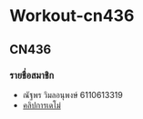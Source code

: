 # Workout-cn436
## CN436
### รายชื่อสมาชิก
* ณัฐพร วิมลอนุพงษ์ 6110613319
* [คลิปการเดโม่](https://youtu.be/X2Vcym5bqoI)
